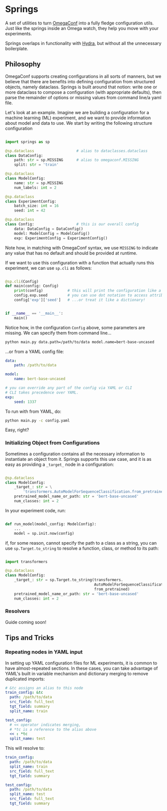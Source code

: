 # Springs

A set of utilities to turn [OmegaConf](https://omegaconf.readthedocs.io/) into a fully fledge configuration utils.
Just like the springs inside an Omega watch, they help you move with your experiments.

Springs overlaps in functionality with [Hydra](https://hydra.cc/), but without all the unnecessary boilerplate.


## Philosophy

OmegaConf supports creating configurations in all sorts of manners, but we believe that there are benefits into defining configuration from structured objects, namely dataclass.
Springs is built around that notion: write one or more dataclass to compose a configuration (with appropriate defaults), then parse the remainder of options or missing values from command line/a yaml file.

Let's look at an example. Imagine we are building a configuration for a machine learning (ML) experiment, and we want to provide information about model and data to use.
We start by writing the following structure configuration

```python

import springs as sp

@sp.dataclass                   # alias to dataclasses.dataclass
class DataConfig:
    path: str = sp.MISSING      # alias to omegaconf.MISSING
    split: str = 'train'

@sp.dataclass
class ModelConfig:
    name: str = sp.MISSING
    num_labels: int = 2

@sp.dataclass
class ExperimentConfig:
    batch_size: int = 16
    seed: int = 42

@sp.dataclass
class Config:                   # this is our overall config
    data: DataConfig = DataConfig()
    model: ModelConfig = ModelConfig()
    exp: ExperimentConfig = ExperimentConfig()


```

Note how, in matching with OmegaConf syntax, we use `MISSING` to indicate any value that has no default and should be provided at runtime.

If we want to use this configuration with a function that actually runs this experiment, we can use `sp.cli` as follows:

```python

@sp.cli(Config)
def main(config: Config)
    print(config)           # this will print the configuration like a dict
    config.exp.seed         # you can use dot notation to access attributes...
    config['exp']['seed']   # ...or treat it like a dictionary!


if __name__ == '__main__':
    main()

```

Notice how, in the configuration `Config` above, some parameters are missing.
We can specify them from command line...

```bash
python main.py data.path=/path/to/data model.name=bert-base-uncased
```

...or from a YAML config file:

```YAML
data:
    path: /path/to/data

model:
    name: bert-base-uncased

# you can override any part of the config via YAML or CLI
# CLI takes precedence over YAML.
exp:
    seed: 1337

```

To run with from YAML, do:

```bash
python main.py -c config.yaml
```

Easy, right?

### Initializing Object from Configurations

Sometimes a configuration contains all the necessary information to
instantiate an object from it.
Springs supports this use case, and it is as easy as providing a `_target_` node in a configuration:

```python

@sp.dataclass
class ModelConfig:
    _target_: str = \
        'transformers.AutoModelForSequenceClassification.from_pretrained'
    pretrained_model_name_or_path: str = 'bert-base-uncased'
    num_classes: int = 2
```

In your experiment code, run:

```python

def run_model(model_config: ModelConfig):
    ...
    model = sp.init.now(config)
```

if, for some reason, cannot specify the path to a class as a string, you can use `sp.Target.to_string` to resolve a function, class, or method to its path:


```python

import transformers

@sp.dataclass
class ModelConfig:
    _target_: str = sp.Target.to_string(transformers.
                                        AutoModelForSequenceClassification.
                                        from_pretrained)
    pretrained_model_name_or_path: str = 'bert-base-uncased'
    num_classes: int = 2
```


### Resolvers

Guide coming soon!


## Tips and Tricks


### Repeating nodes in YAML input

In setting up YAML configuration files for ML experiments, it is common to
have almost-repeated sections.
In these cases, you can take advantage of YAML's built in variable mechanism and dictionary merging to remove duplicated imports:

```yaml
# &tc assigns an alias to this node
train_config: &tc
  path: /path/to/data
  src_field: full_text
  tgt_field: summary
  split_name: train

test_config:
  # << operator indicates merging,
  # *tc is a reference to the alias above
  << : *tc
  split_name: test
```

This will resolve to:

```yaml
train_config:
  path: /path/to/data
  split_name: train
  src_field: full_text
  tgt_field: summary

test_config:
  path: /path/to/data
  split_name: test
  src_field: full_text
  tgt_field: summary
```